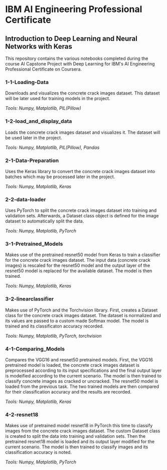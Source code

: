 # IBM AI Engineering Professional Certificate
## Introduction to Deep Learning and Neural Networks with Keras

This repository contains the various notebooks completed during the course AI Capstone Project with Deep Learning for IBM's AI Engineering Professional Certificate on Coursera.

### 1-1-Loading-Data

Downloads and visualizes the concrete crack images dataset. This dataset will be later used for training models in the project.

*Tools: Numpy, Matplotlib, PIL(Pillow)*

### 1-2-load_and_display_data

Loads the concrete crack images dataset and visualizes it. The dataset will be used later in the project.

*Tools: Numpy, Matplotlib, PIL(Pillow), Pandas*

### 2-1-Data-Preparation

Uses the Keras library to convert the concrete crack images dataset into batches which may be processed later in the project.

*Tools: Numpy, Matplotlib, Keras*

### 2-2-data-loader


Uses PyTorch to split the concrete crack images dataset into training and validation sets. Afterwards, a Dataset class object is defined for the image dataset to automatically split the data.

*Tools: Numpy, Matplotlib, PyTorch*

### 3-1-Pretrained_Models

Makes use of the pretrained resnet50 model from Keras to train a classifier for the concrete crack images dataset. The input data (concrete crack images) is rescaled for the resnet50 model and the output layer of the resnet50 model is replaced for the available dataset. The model is then trained.

*Tools: Numpy, Matplotlib, Keras*

### 3-2-linearclassifier

Makes use of PyTorch and the Torchvision library. First, creates a Dataset class for the concrete crack images dataset. The dataset is normalized and its values are passed to a custom made Softmax model. The model is trained and its classificaton accuracy recorded.

*Tools: Numpy, Matplotlib, PyTorch, torchvision*

### 4-1-Comparing_Models

Compares the VGG16 and resnet50 pretrained models. First, the VGG16 pretrained model is loaded, the concrete crack images dataset is preprocessed according to its input specifications and the final output layer is modeified according to the current scenario. The model is then trained to classify concrete images as cracked or uncracked. The resnet50 model is loaded from the previous task. The two trained models are then compared for their classification accuracy and the results are recorded.

*Tools: Numpy, Matplotlib, Keras*

### 4-2-resnet18

Makes use of pretrained model resnet18 in PyTorch this time to classify images from the concrete crack images dataset. The custom Dataset class is created to split the data into training and validation sets. Then the pretrained resnet18 model is loaded and its output layer modified for the current scenario. The model is then trained to classify images and its classification accuracy is noted.

*Tools: Numpy, Matplotlib, PyTorch*
